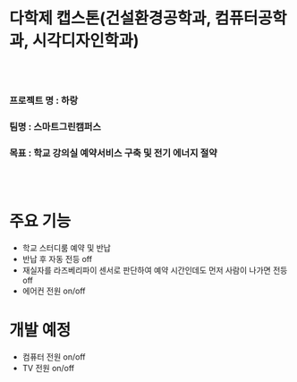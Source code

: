 # 다학제 캡스톤(건설환경공학과, 컴퓨터공학과, 시각디자인학과)

<br></br>
### 프로젝트 명 : 하랑
### 팀명 : 스마트그린캠퍼스
### 목표 : 학교 강의실 예약서비스 구축 및 전기 에너지 절약

<br></br>

# 주요 기능
- 학교 스터디룸 예약 및 반납
- 반납 후 자동 전등 off
- 재실자를 라즈베리파이 센서로 판단하여 예약 시간인데도 먼저 사람이 나가면 전등 off
- 에어컨 전원 on/off

# 개발 예정
- 컴퓨터 전원 on/off
- TV 전원 on/off
